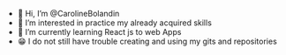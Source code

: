 - 👋 Hi, I’m @CarolineBolandin
- 👀 I’m interested in practice my already acquired skills
- 🌱 I’m currently learning React js to web Apps
- 😁 I do not still have trouble creating and using my gits and repositories 

<!---
CarolineBolandin/CarolineBolandin is a ✨ special ✨ repository because its `README.md` (this file) appears on your GitHub profile.
You can click the Preview link to take a look at your changes.
--->
